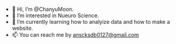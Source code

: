 - 👋 Hi, I’m @ChanyuMoon.
- 👀 I’m interested in Nueuro Science.
- 🌱 I’m currently learning how to analyize data and how to make a website.
- 📫 You can reach me by anscksdb0127@gmail.com

<!---
ChanyuMoon/ChanyuMoon is a ✨ special ✨ repository because its `README.md` (this file) appears on your GitHub profile.
You can click the Preview link to take a look at your changes.
--->
